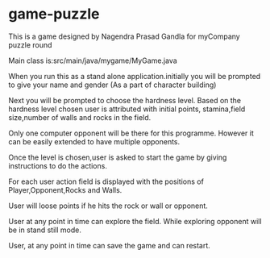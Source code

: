 # game-puzzle #

This is a game designed by Nagendra Prasad Gandla for myCompany puzzle round

Main class is:src/main/java/mygame/MyGame.java

When you run this as a stand alone application.initially you will be prompted to give your name and gender (As a part of character building)

Next you will be prompted to choose the hardness level. Based on the hardness level chosen user is attributed with initial points, stamina,field size,number of walls and rocks in the field.

Only one computer opponent will be there for this programme. However it can be easily extended to have multiple opponents.

Once the level is chosen,user is asked to start the game by giving instructions to do the actions.

For each user action field is displayed with the positions of Player,Opponent,Rocks and Walls.

User will loose points if he hits the rock or wall or opponent.

User at any point in time can explore the field. While exploring opponent will be in stand still mode.

User, at any point in time can save the game and can restart.
